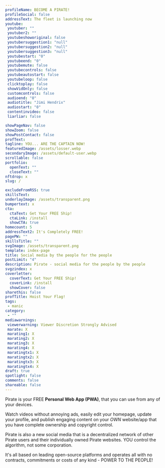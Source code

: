 ```yaml
---
profileName: BECOME A PIRATE!
profileSocial: false
addressText: The fleet is launching now
youtube: 
 youtuber: ""
 youtuber2: ""
 youtubeshoworiginal: false
 youtubersuggestion1: "null"
 youtubersuggestion2: "null"
 youtubersuggestion3: "null"
 youtubestart: "0"
 youtubeend: "0"
 youtubemute: false
 youtubecontrols: false
 youtubeautostart: false
 youtubeloop: false
 clicktoplay: false
 showVidOnly: false
 customcontrols: false
 audioend: "0"
 audiotitle: "Jimi Hendrix"
 audiostart: "0"
 contentinvideo: false
 liarliar: false

showPageNav: false
showZoom: false
showPostContact: false
profText: 
tagline: YOU... ARE THE CAPTAIN NOW!
featuredImage: /assets/losser.webp
secondaryImage: /assets/default-user.webp
scrollable: false
portfolio:
  openText: ""
  closeText: ""
nftdrop: x
slug: /

excludeFromRSS: true
skillsText: 
underlayImage: /assets/transparent.png
bumpertext: x
cta:
  ctaText: Get Your FREE Ship!
  ctaLink: /install
  showCTA: true
homecount: 5
addressText2: It's Completely FREE!
pagePW: ""
skillsTitle: ""
svgImage: /assets/transparent.png
template: index-page
title: Social media by the people for the people
postLimit: "4"
description: Pirate - social media for the people by the people
svgzindex: x
coverletter:
  coverText: Get Your FREE Ship!
  coverLink: /install
  showCover: false
sharethis: false
profTitle: Hoist Your Flag!
tags: 
 - manic
category:
 - ""
mediawarnings:
 viewerwarning: Viewer Discretion Strongly Advised
 marate: X
 marating1: X
 marating2: X
 marating3: X
 marating4: X
 maratingtx1: X
 maratingtx2: X
 maratingtx3: X
 maratingtx4: X
draft: true
spotlight: false
comments: false
shareable: false
---
```

Pirate is your FREE <strong>Personal Web App (PWA)</strong>, that you can use from any of your devices.

Watch videos without annoying ads, easily edit your homepage, update your profile, and publish engaging content on your <em>OWN</em> website/app that you have complete ownership and copyright control.

Pirate is also a new social media that is a decentralized network of other Pirate users and their individually owned Pirate websites. YOU control the algorithm, not some corporation.

It's all based on leading open-source platforms and operates all with no contracts, commitments or costs of any kind - POWER TO THE PEOPLE!